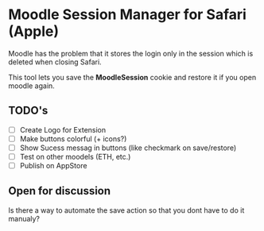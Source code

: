 # Moodle Session Manager for Safari (Apple)

Moodle has the problem that it stores the login only in the session which is deleted when closing Safari. 

This tool lets you save the **MoodleSession** cookie and restore it if you open moodle again.

## TODO's

- [ ] Create Logo for Extension
- [ ] Make buttons colorful (+ icons?)
- [ ] Show Sucess messag in buttons (like checkmark on save/restore)
- [ ] Test on other moodels (ETH, etc.)
- [ ] Publish on AppStore

## Open for discussion

Is there a way to automate the save action so that you dont have to do it manualy?
